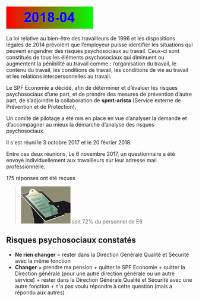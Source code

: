 <link rel='stylesheet' href='Ulysses.css'>
<script src="plotly-latest.min.js"></script>
<script src="numeric.min.js"></script>

![](2014-08.gif)

La loi relative au bien-être des travailleurs de 1996 et les dispositions légales de 2014 prévoient que l’employeur puisse identifier les situations qui peuvent engendrer des risques psychosociaux au travail. 
Ceux-ci sont constitués de tous les éléments psychosociaux qui diminuent ou augmentent la pénibilité au travail comme : l’organisation du travail, le contenu du travail, les conditions de travail, les conditions 
de vie au travail et les relations interpersonnelles au travail.  

Le SPF Economie a décidé, afin de déterminer et d’évaluer les risques psychosociaux d’une part, et de prendre des mesures de prévention d’autre part, de s’adjoindre la collaboration de **spmt-arista** (Service externe de Prévention et de Protection).  

Un comité de pilotage a été mis en place en vue d’analyser la demande et d’accompagner au mieux la démarche d’analyse des risques psychosociaux.  

Il s'est réuni le 3 octobre 2017 et le 20 février 2018.

Entre ces deux réunions, Le 6 novembre 2017, un questionnaire a été envoyé individuellement aux travailleurs sur leur adresse 
mail professionnelle.

<p class="tagit">175 réponses ont été reçues</p>  

> ![](tx_reponse.jpg) soit 72% du personnel de E6

## Risques psychosociaux constatés

* **Ne rien changer** = rester dans la Direction Générale Qualité et 
Sécurité avec la même fonction
* **Changer** = prendre ma pension + quitter le SPF Economie + quitter la Direction générale (pour une autre direction générale ou un autre service) + rester dans la Direction Générale Qualité et Sécurité avec une autre fonction + n'a pas voulu répondre à cette question (mais a répondu aux autres)

<div id="myDiv"><!-- Plotly chart will be drawn inside this DIV --></div>

  <script>
var data = [{
  values: [73, 100],
  labels: ['Ne rien changer', 'Changer'],
  type: 'pie'
}];

Plotly.newPlot('myDiv', data);
  </script>




